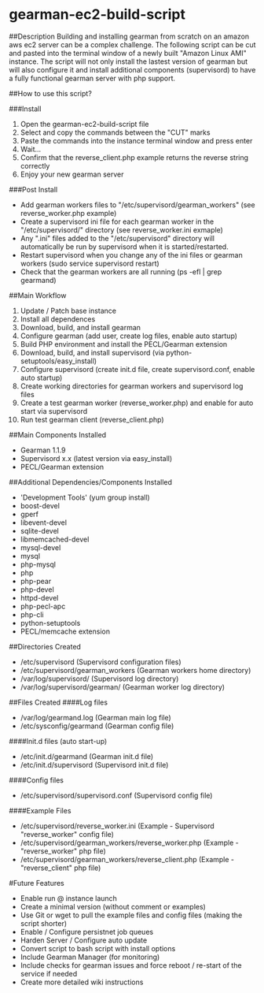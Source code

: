 gearman-ec2-build-script
========================

##Description
Building and installing gearman from scratch on an amazon aws ec2 server can be a complex challenge. The following script can be cut and pasted into the terminal window of a newly built "Amazon Linux AMI" instance. The script will not only install the lastest version of gearman but will also configure it and install additional components (supervisord) to have a fully functional gearman server with php support.   

##How to use this script?

###Install
1. Open the gearman-ec2-build-script file
2. Select and copy the commands between the "CUT" marks
3. Paste the commands into the instance terminal window and press enter
4. Wait...
5. Confirm that the reverse_client.php example returns the reverse string correctly
6. Enjoy your new gearman server

###Post Install
* Add gearman workers files to "/etc/supervisord/gearman_workers" (see reverse_worker.php example)
* Create a supervisord ini file for each gearman worker in the "/etc/supervisord/" directory (see reverse_worker.ini exmaple)
* Any ".ini" files added to the "/etc/supervisord" directory will automatically be run by supervisord when it is started/restarted.  
* Restart supervisord when you change any of the ini files or gearman workers (sudo service supervisord restart)
* Check that the gearman workers are all running (ps -efl | grep gearmand) 

##Main Workflow
1. Update / Patch base instance  
2. Install all dependences
3. Download, build, and install gearman
4. Configure gearman (add user, create log files, enable auto startup)
5. Build PHP environment and install the PECL/Gearman extension
5. Download, build, and install supervisord (via python-setuptools/easy_install)
6. Configure supervisord (create init.d file, create supervisord.conf, enable auto startup)
7. Create working directories for gearman workers and supervisord log files
8. Create a test gearman worker (reverse_worker.php) and enable for auto start via supervisord
9. Run test gearman client (reverse_client.php)

##Main Components Installed
* Gearman 1.1.9
* Supervisord x.x (latest version via easy_install)
* PECL/Gearman extension

##Additional Dependencies/Components Installed
* 'Development Tools' (yum group install)
* boost-devel
* gperf
* libevent-devel
* sqlite-devel
* libmemcached-devel
* mysql-devel
* mysql
* php-mysql
* php
* php-pear
* php-devel
* httpd-devel
* php-pecl-apc
* php-cli
* python-setuptools
* PECL/memcache extension

##Directories Created
* /etc/supervisord (Supervisord configuration files)
* /etc/supervisord/gearman_workers (Gearman workers home directory)
* /var/log/supervisord/ (Supervisord log directory)
* /var/log/supervisord/gearman/ (Gearman worker log directory)

##Files Created
####Log files
* /var/log/gearmand.log (Gearman main log file)
* /etc/sysconfig/gearmand (Gearman config file)

####Init.d files (auto start-up) 
* /etc/init.d/gearmand (Gearman init.d file)
* /etc/init.d/supervisord (Supervisord init.d file)

####Config files
* /etc/supervisord/supervisord.conf (Supervisord config file)

####Example Files
* /etc/supervisord/reverse_worker.ini (Example - Supervisord "reverse_worker" config file)
* /etc/supervisord/gearman_workers/reverse_worker.php (Example - "reverse_worker" php file)
* /etc/supervisord/gearman_workers/reverse_client.php (Example - "reverse_client" php file)

#Future Features
* Enable run @ instance launch
* Create a minimal version (without comment or examples)
* Use Git or wget to pull the example files and config files (making the script shorter)
* Enable / Configure persistnet job queues
* Harden Server / Configure auto update
* Convert script to bash script with install options
* Include Gearman Manager (for monitoring)
* Include checks for gearman issues and force reboot / re-start of the service if needed
* Create more detailed wiki instructions

